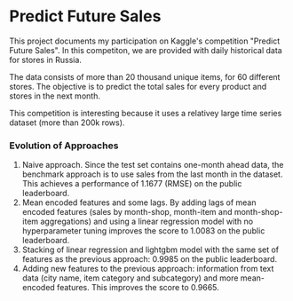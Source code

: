 # Predict Future Sales


This project documents my participation on Kaggle's competition "Predict Future Sales". In this competiton, we are provided with daily historical data for stores in Russia. 

The data consists of more than 20 thousand unique items, for 60 different stores. The objective is to predict the total sales for every product and stores in the next month. 

This competition is interesting because it uses a relativey large time series dataset (more than 200k rows).


### Evolution of Approaches


1. Naive approach. Since the test set contains one-month ahead data, the benchmark approach is to use sales from the last month in the dataset. This achieves a performance of 1.1677 (RMSE) on the public leaderboard.
2. Mean encoded features and some lags. By adding lags of mean encoded features (sales by month-shop, month-item and month-shop-item aggregations) and using a linear regression model with no hyperparameter tuning improves the score to 1.0083 on the public leaderboard.
3. Stacking of linear regression and lightgbm model with the same set of features as the previous approach: 0.9985 on the public leaderboard.
4. Adding new features to the previous approach: information from text data (city name, item category and subcategory) and more mean-encoded features. This improves the score to 0.9665.
